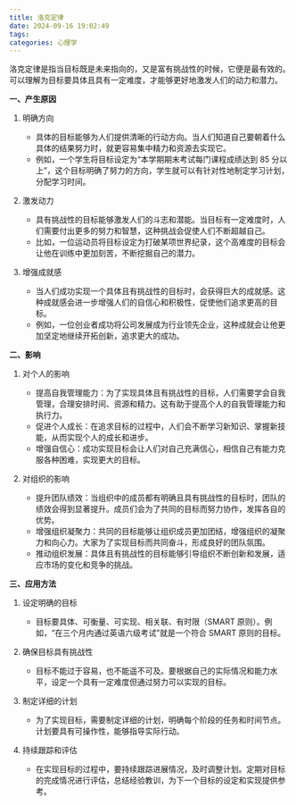 ```yaml
---
title: 洛克定律
date: 2024-09-16 19:02:49
tags:
categories: 心理学
---
```

洛克定律是指当目标既是未来指向的，又是富有挑战性的时候，它便是最有效的。可以理解为目标要具体且具有一定难度，才能够更好地激发人们的动力和潜力。

<!-- more -->

**一、产生原因**

1. 明确方向
   - 具体的目标能够为人们提供清晰的行动方向。当人们知道自己要朝着什么具体的结果努力时，就更容易集中精力和资源去实现它。
   - 例如，一个学生将目标设定为“本学期期末考试每门课程成绩达到 85 分以上”，这个目标明确了努力的方向，学生就可以有针对性地制定学习计划，分配学习时间。

2. 激发动力
   - 具有挑战性的目标能够激发人们的斗志和潜能。当目标有一定难度时，人们需要付出更多的努力和智慧，这种挑战会促使人们不断超越自己。
   - 比如，一位运动员将目标设定为打破某项世界纪录，这个高难度的目标会让他在训练中更加刻苦，不断挖掘自己的潜力。

3. 增强成就感
   - 当人们成功实现一个具体且有挑战性的目标时，会获得巨大的成就感。这种成就感会进一步增强人们的自信心和积极性，促使他们追求更高的目标。
   - 例如，一位创业者成功将公司发展成为行业领先企业，这种成就会让他更加坚定地继续开拓创新，追求更大的成功。

**二、影响**

1. 对个人的影响
   - 提高自我管理能力：为了实现具体且有挑战性的目标，人们需要学会自我管理，合理安排时间、资源和精力。这有助于提高个人的自我管理能力和执行力。
   - 促进个人成长：在追求目标的过程中，人们会不断学习新知识、掌握新技能，从而实现个人的成长和进步。
   - 增强自信心：成功实现目标会让人们对自己充满信心，相信自己有能力克服各种困难，实现更大的目标。

2. 对组织的影响
   - 提升团队绩效：当组织中的成员都有明确且具有挑战性的目标时，团队的绩效会得到显著提升。成员们会为了共同的目标而努力协作，发挥各自的优势。
   - 增强组织凝聚力：共同的目标能够让组织成员更加团结，增强组织的凝聚力和向心力。大家为了实现目标而共同奋斗，形成良好的团队氛围。
   - 推动组织发展：具体且有挑战性的目标能够引导组织不断创新和发展，适应市场的变化和竞争的挑战。

**三、应用方法**

1. 设定明确的目标
   - 目标要具体、可衡量、可实现、相关联、有时限（SMART 原则）。例如，“在三个月内通过英语六级考试”就是一个符合 SMART 原则的目标。

2. 确保目标具有挑战性
   - 目标不能过于容易，也不能遥不可及。要根据自己的实际情况和能力水平，设定一个具有一定难度但通过努力可以实现的目标。

3. 制定详细的计划
   - 为了实现目标，需要制定详细的计划，明确每个阶段的任务和时间节点。计划要具有可操作性，能够指导实际行动。

4. 持续跟踪和评估
   - 在实现目标的过程中，要持续跟踪进展情况，及时调整计划。定期对目标的完成情况进行评估，总结经验教训，为下一个目标的设定和实现提供参考。